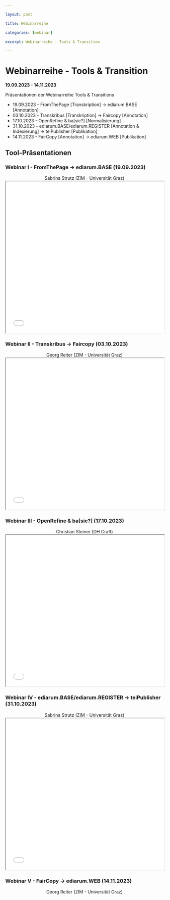 ```yaml
---

layout: post

title: Webinarreihe

categories: [webinar]

excerpt: Webinarreihe - Tools & Transition

---
```



# Webinarreihe - Tools & Transition
**19.09.2023 - 14.11.2023**

Präsentationen der Webinarreihe Tools & Transitions

- 19.09.2023 - FromThePage [Transkription] → ediarum.BASE [Annotation]
- 03.10.2023 - Transkribus [Transkription] → Faircopy [Annotation]
- 17.10.2023 - OpenRefine & ba[sic?] [Normalisierung] 
- 31.10.2023 - ediarum.BASE/ediarum.REGISTER [Annotation & Indexierung] → teiPublisher [Publikation] 
- 14.11.2023 - FairCopy [Annotation] → ediarum.WEB [Publikation] 


## Tool-Präsentationen

### Webinar I - FromThePage → ediarum.BASE (19.09.2023) 
<div align="center">Sabrina Strutz (ZIM - Universität Graz)</div>
<iframe src="../data/webinar/slides/Tools_and_Transitions_I_FromThePage-ediarum.pdf" width="100%" height="480px"></iframe>

### Webinar II - Transkribus → Faircopy (03.10.2023)
<div align="center">Georg Reiter (ZIM - Universität Graz)</div>
<iframe src="../data/webinar/slides/Tools_and_Transitions_IV_ediarum-TEI Publisher.pdf" width="100%" height="480px"></iframe>

### Webinar III - OpenRefine & ba[sic?] (17.10.2023)
<div align="center">Christian Steiner (DH Craft)</div>
<iframe src="../data/webinar/slides/Tools_and_Transitions_III_OpenRefine-ba[sic].pdf" width="100%" height="480px"></iframe>

### Webinar IV - ediarum.BASE/ediarum.REGISTER → teiPublisher (31.10.2023)
<div align="center">Sabrina Strutz (ZIM - Universität Graz)</div>
<iframe src="../data/webinar/slides/Tools_and_Transitions_IV_Transkribus-FairCopy.pdf" width="100%" height="480px"></iframe>

### Webinar V - FairCopy → ediarum.WEB (14.11.2023)
<div align="center">Georg Reiter (ZIM - Universität Graz)</div>


